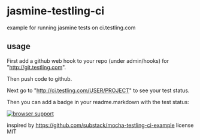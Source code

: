 jasmine-testling-ci
===================

example for running jasmine tests on ci.testling.com

usage
-------------------
First add a github web hook to your repo (under admin/hooks) for "http://git.testling.com".

Then push code to github.

Next go to "http://ci.testling.com/USER/PROJECT" to see your test status.

Then you can add a badge in your readme.markdown with the test status:

[![browser support](http://ci.testling.com/hden/jasmine-testling-ci.png)](http://ci.testling.com/hden/jasmine-testling-ci)

inspired by https://github.com/substack/mocha-testling-ci-example
license
MIT